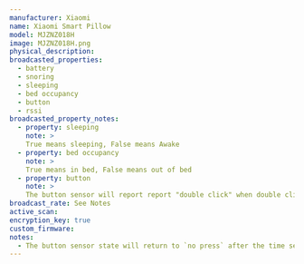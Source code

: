 ```yaml
---
manufacturer: Xiaomi
name: Xiaomi Smart Pillow
model: MJZNZ018H
image: MJZNZ018H.png
physical_description:
broadcasted_properties:
  - battery
  - snoring
  - sleeping
  - bed occupancy
  - button
  - rssi
broadcasted_property_notes:
  - property: sleeping
    note: >
    True means sleeping, False means Awake
  - property: bed occupancy
    note: >
    True means in bed, False means out of bed
  - property: button
    note: >
    The button sensor will report report "double click" when double clicking on the controller. 
broadcast_rate: See Notes
active_scan:
encryption_key: true
custom_firmware:
notes:
  - The button sensor state will return to `no press` after the time set with the [reset_timer](configuration_params#reset_timer) option.
---
```

